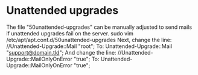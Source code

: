 # Unattended upgrades

The file "50unattended-upgrades" can be manually adjusted to send mails if unattended upgrades fail on the server. sudo vim /etc/apt/apt.conf.d/50unattended-upgrades Next, change the line: //Unattended-Upgrade::Mail "root"; To: Unattended-Upgrade::Mail "support@domain.tld"; And change the line: //Unattended-Upgrade::MailOnlyOnError "true"; To: Unattended-Upgrade::MailOnlyOnError "true";

